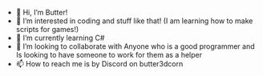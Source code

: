 - 👋 Hi, I’m Butter!
- 👀 I’m interested in coding and stuff like that! (I am learning how to make scripts for games!)
- 🌱 I’m currently learning C#
- 💞️ I’m looking to collaborate with Anyone who is a good programmer and Is looking to have someone to work for them as a helper
- 📫 How to reach me is by Discord on butter3dcorn



